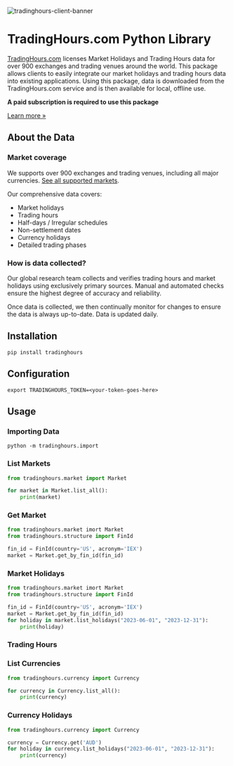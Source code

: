 ![tradinghours-client-banner](https://github.com/tradinghours/tradinghours-python/assets/2868028/839859a1-ff8c-48a3-8ed9-7e11a76ee446)

# TradingHours.com Python Library

[TradingHours.com](https://www.tradinghours.com) licenses Market Holidays and Trading Hours data for over 900 exchanges and trading venues around the world.
This package allows clients to easily integrate our market holidays and trading hours data into existing applications.
Using this package, data is downloaded from the TradingHours.com service and is then available for local, offline use.

**A paid subscription is required to use this package**

[Learn more »](https://www.tradinghours.com/data)

## About the Data

### Market coverage

We supports over 900 exchanges and trading venues, including all major currencies.
[See all supported markets](https://www.tradinghours.com/coverage).

Our comprehensive data covers:

- Market holidays
- Trading hours
- Half-days / Irregular schedules
- Non-settlement dates
- Currency holidays
- Detailed trading phases

### How is data collected?

Our global research team collects and verifies trading hours and market holidays using exclusively primary sources.
Manual and automated checks ensure the highest degree of accuracy and reliability.

Once data is collected, we then continually monitor for changes to ensure the data is always up-to-date.
Data is updated daily.

## Installation

```console
pip install tradinghours
```

## Configuration

```console
export TRADINGHOURS_TOKEN=<your-token-goes-here>
```

## Usage

### Importing Data

```console
python -m tradinghours.import
```

### List Markets

```python
from tradinghours.market import Market

for market in Market.list_all():
    print(market)
```

### Get Market

```python
from tradinghours.market imort Market
from tradinghours.structure import FinId

fin_id = FinId(country='US', acronym='IEX')
market = Market.get_by_fin_id(fin_id)
```

### Market Holidays

```python
from tradinghours.market imort Market
from tradinghours.structure import FinId

fin_id = FinId(country='US', acronym='IEX')
market = Market.get_by_fin_id(fin_id)
for holiday in market.list_holidays("2023-06-01", "2023-12-31"):
    print(holiday)
```

### Trading Hours

### List Currencies

```python
from tradinghours.currency import Currency

for currency in Currency.list_all():
    print(currency)
```

### Currency Holidays

```python
from tradinghours.currency import Currency

currency = Currency.get('AUD')
for holiday in currency.list_holidays("2023-06-01", "2023-12-31"):
    print(currency)
```
